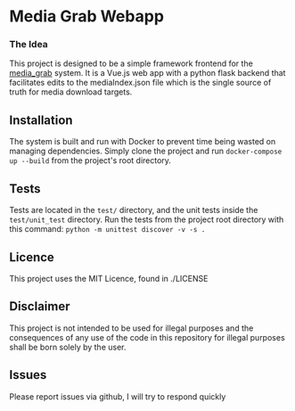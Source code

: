 Media Grab Webapp
========

### The Idea ###

This project is designed to be a simple framework frontend for the [media_grab](https://github.com/tomconnolly94/media_grab) system. It is a Vue.js web app with a python flask backend that facilitates edits to the mediaIndex.json file which is the single source of truth for media download targets.

## Installation

The system is built and run with Docker to prevent time being wasted on managing dependencies. Simply clone the project and run `docker-compose up --build` from the project's root directory.

## Tests

Tests are located in the `test/` directory, and the unit tests inside the `test/unit_test` directory. Run the tests from the project root directory with this command: `python -m unittest discover -v -s .`

## Licence

This project uses the MIT Licence, found in ./LICENSE

## Disclaimer

This project is not intended to be used for illegal purposes and the consequences of any use of the code in this repository for illegal purposes shall be born solely by the user.

## Issues

Please report issues via github, I will try to respond quickly